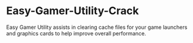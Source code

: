# Easy-Gamer-Utility-Crack
Easy Gamer Utility assists in clearing cache files for your game launchers and graphics cards to help improve overall performance.
